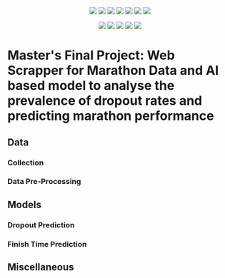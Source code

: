 <p align=center>
  <a>
    <img src=https://img.shields.io/badge/Python-4584b6?style=for-the-badge&logo=python&logoColor=white>
    <img src=https://img.shields.io/badge/Numpy-3f9cc4?style=for-the-badge&logo=numpy&logoColor=White>
    <img src=https://img.shields.io/badge/Pandas-0a0042?style=for-the-badge&logo=pandas&logoColor=White>
    <img src=https://img.shields.io/badge/Git-ffffff?style=for-the-badge&logo=Git>
    <img src=https://img.shields.io/badge/scikit--learn-6699CC?style=for-the-badge&logo=scikit-learn&logoColor=White>
    <img src=https://img.shields.io/badge/TensorFlow-FF6F00?style=for-the-badge&logo=tensorflow&logoColor=white>
    <img src=https://img.shields.io/badge/Keras-FF0000?style=for-the-badge&logo=keras&logoColor=white>
  </a>
</p>
<p align=center>
  <a>
    <img src=https://img.shields.io/badge/GitHub-000000?style=for-the-badge&logo=GitHub>
    <img src=https://img.shields.io/badge/scrapy-4f9b2c?style=for-the-badge&logo=Scrapy&logoColor=White>
    <img src=https://img.shields.io/badge/Beautiful%20Soup-ffffff?style=for-the-badge&logo=BeautifulSoup&logoColor=White>
    <img src=https://img.shields.io/badge/Matplotlib-55abe4?style=for-the-badge&logo=seaborn&logoColor=White>
    <img src=https://img.shields.io/badge/Seaborn-353663?style=for-the-badge&logo=Seaborn&logoColor=White>
  </a>
</p>

# Master's Final Project: Web Scrapper for Marathon Data and AI based model to analyse the prevalence of dropout rates and predicting marathon performance

## Data

### Collection

### Data Pre-Processing

## Models

### Dropout Prediction

### Finish Time Prediction

## Miscellaneous
